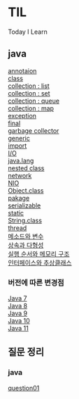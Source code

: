 # TIL
Today I Learn

## java
[annotaion](https://github.com/ohsuha/TIL/blob/master/java/annotaion.md)<br>
[class](https://github.com/ohsuha/TIL/blob/master/java/class.md)<br>
[collection : list](#)<br>
[collection : set](#)<br>
[collection : queue](#)<br>
[collection : map](#)<br>
[exception](https://github.com/ohsuha/TIL/blob/master/java/exception.md)<br>
[final](https://github.com/ohsuha/TIL/blob/master/java/final.md)<br>
[garbage collector](https://github.com/ohsuha/TIL/blob/master/java/garbage%20collector.md)<br>
[generic](https://github.com/ohsuha/TIL/blob/master/java/generic.md)<br>
[import](https://github.com/ohsuha/TIL/blob/master/java/import.md)<br>
[I/O](https://github.com/ohsuha/TIL/blob/master/java/IO.md)<br>
[java.lang](https://github.com/ohsuha/TIL/blob/master/java/java.lang.md)<br>
[nested class](https://github.com/ohsuha/TIL/blob/master/java/nested%20class.md)<br>
[network](#)<br>
[NIO](#)<br>
[Object.class](https://github.com/ohsuha/TIL/blob/master/java/Object.class.md)<br>
[pakage](https://github.com/ohsuha/TIL/blob/master/java/pakage.md)<br>
[serializable](#)<br>
[static](https://github.com/ohsuha/TIL/blob/master/java/static.md)<br>
[String.class](https://github.com/ohsuha/TIL/blob/master/java/String.class.md)<br>
[thread](https://github.com/ohsuha/TIL/blob/master/java/thread.md)<br>
[메소드와 변수](https://github.com/ohsuha/TIL/blob/master/java/%EB%A9%94%EC%86%8C%EB%93%9C%EC%99%80%20%EB%B3%80%EC%88%98.md) <br>
[상속과 다형성](https://github.com/ohsuha/TIL/blob/master/java/%EC%83%81%EC%86%8D%EA%B3%BC%20%EB%8B%A4%ED%98%95%EC%84%B1.md)<br>
[실행 순서와 메모리 구조](https://github.com/ohsuha/TIL/blob/master/java/%EC%8B%A4%ED%96%89%20%EC%88%9C%EC%84%9C%EC%99%80%20%EB%A9%94%EB%AA%A8%EB%A6%AC%20%EA%B5%AC%EC%A1%B0.md)<br>
[인터페이스와 추상클래스](https://github.com/ohsuha/TIL/blob/master/java/%EC%9D%B8%ED%84%B0%ED%8E%98%EC%9D%B4%EC%8A%A4%EC%99%80%20%EC%B6%94%EC%83%81%ED%81%B4%EB%9E%98%EC%8A%A4.md)<br>

### 버전에 따른 변경점
[Java 7](#)<br>
[Java 8](#)<br>
[Java 9](#)<br>
[Java 10](#)<br>
[Java 11](#)<br>

## 질문 정리
### java
[question01](https://github.com/ohsuha/TIL/blob/master/question/java/question1.md)